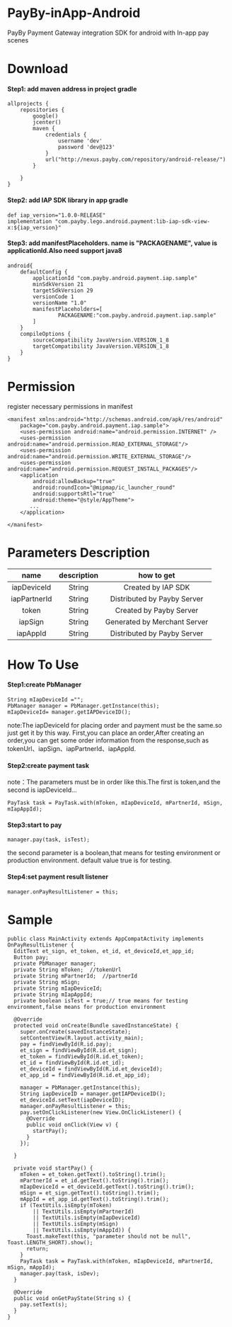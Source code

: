 # PayBy-inApp-Android
PayBy Payment Gateway integration SDK for android with In-app pay scenes
# Download
#### Step1: add maven address in project gradle
```
allprojects {
    repositories {
        google()
        jcenter()
        maven {
            credentials {
                username 'dev'
                password 'dev@123'
            }
            url("http://nexus.payby.com/repository/android-release/")
        }
        
    }
}
```
#### Step2: add IAP SDK library in app gradle
```
def iap_version="1.0.0-RELEASE"
implementation "com.payby.lego.android.payment:lib-iap-sdk-view-x:${iap_version}"
```
#### Step3: add  manifestPlaceholders. name is "PACKAGENAME", value is applicationId.Also need support java8
```
android{
    defaultConfig {
        applicationId "com.payby.android.payment.iap.sample"
        minSdkVersion 21
        targetSdkVersion 29
        versionCode 1
        versionName "1.0"
        manifestPlaceholders=[
                PACKAGENAME:"com.payby.android.payment.iap.sample"
        ]
    }
    compileOptions {
        sourceCompatibility JavaVersion.VERSION_1_8
        targetCompatibility JavaVersion.VERSION_1_8
    }
}
```
# Permission
register necessary permissions in manifest
```
<manifest xmlns:android="http://schemas.android.com/apk/res/android"
    package="com.payby.android.payment.iap.sample">
    <uses-permission android:name="android.permission.INTERNET" />
    <uses-permission android:name="android.permission.READ_EXTERNAL_STORAGE"/>
    <uses-permission android:name="android.permission.WRITE_EXTERNAL_STORAGE"/>
    <uses-permission android:name="android.permission.REQUEST_INSTALL_PACKAGES"/>
    <application
        android:allowBackup="true"
        android:roundIcon="@mipmap/ic_launcher_round"
        android:supportsRtl="true"
        android:theme="@style/AppTheme">
       ...
    </application>

</manifest>
```
# Parameters Description
| name | description | how to get |
|:-:|:-:|:-:|
|iapDeviceId|String|Created by IAP SDK|
|iapPartnerId|String|Distributed by Payby Server|
|token|String|Created by Payby Server|
|iapSign|String|Generated by Merchant Server|
|iapAppId|String|Distributed by Payby Server|
# How To Use
#### Step1:create PbManager 
```
String mIapDeviceId ="";
PbManager manager = PbManager.getInstance(this);
mIapDeviceId= manager.getIAPDeviceID();
```
note:The iapDeviceId for placing order and payment must be the same.so just get it by this way.
First,you can place an order,After creating an order,you can get some order information from the response,such as tokenUrl、iapSign、iapPartnerId、iapAppId.

#### Step2:create payment task
note：The parameters must be in order like this.The first is token,and the second is iapDeviceId...
```
PayTask task = PayTask.with(mToken, mIapDeviceId, mPartnerId, mSign, mIapAppId);
```
#### Step3:start to pay
```
manager.pay(task, isTest);    
```
the second parameter is a boolean,that means for testing environment or production environment. default value true is for testing.

#### Step4:set payment result listener
```
manager.onPayResultListener = this;
```
# Sample
```
public class MainActivity extends AppCompatActivity implements OnPayResultListener {
  EditText et_sign, et_token, et_id, et_deviceId,et_app_id;
  Button pay;
  private PbManager manager;
  private String mToken;  //tokenUrl   
  private String mPartnerId;  //partnerId
  private String mSign;
  private String mIapDeviceId;
  private String mIapAppId;
  private boolean isTest = true;// true means for testing environment,false means for production environment

  @Override
  protected void onCreate(Bundle savedInstanceState) {
    super.onCreate(savedInstanceState);
    setContentView(R.layout.activity_main);
    pay = findViewById(R.id.pay);
    et_sign = findViewById(R.id.et_sign);
    et_token = findViewById(R.id.et_token);
    et_id = findViewById(R.id.et_id);
    et_deviceId = findViewById(R.id.et_deviceId);
    et_app_id = findViewById(R.id.et_app_id);

    manager = PbManager.getInstance(this);
    String iapDeviceID = manager.getIAPDeviceID();
    et_deviceId.setText(iapDeviceID);
    manager.onPayResultListener = this;
    pay.setOnClickListener(new View.OnClickListener() {
      @Override
      public void onClick(View v) {
        startPay();
      }
    });

  }

  private void startPay() {
    mToken = et_token.getText().toString().trim();
    mPartnerId = et_id.getText().toString().trim();
    mIapDeviceId = et_deviceId.getText().toString().trim();
    mSign = et_sign.getText().toString().trim();
    mAppId = et_app_id.getText().toString().trim();
    if (TextUtils.isEmpty(mToken)
        || TextUtils.isEmpty(mPartnerId)
        || TextUtils.isEmpty(mIapDeviceId)
        || TextUtils.isEmpty(mSign)
        || TextUtils.isEmpty(mAppId)) {
      Toast.makeText(this, "parameter should not be null", Toast.LENGTH_SHORT).show();
      return;
    }
    PayTask task = PayTask.with(mToken, mIapDeviceId, mPartnerId, mSign, mAppId);
    manager.pay(task, isDev);
  }

  @Override
  public void onGetPayState(String s) {
    pay.setText(s);
  }
}
```





